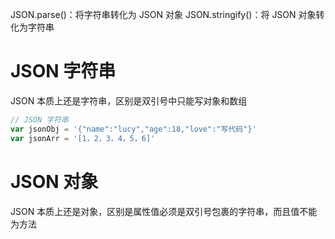 JSON.parse()：将字符串转化为 JSON 对象
JSON.stringify()：将 JSON 对象转化为字符串

# JSON 字符串
  JSON 本质上还是字符串，区别是双引号中只能写对象和数组

  ```js
  // JSON 字符串
  var jsonObj = '{"name":"lucy","age":18,"love":"写代码"}'
  var jsonArr = '[1，2，3，4，5，6]'
  ```

# JSON 对象
  JSON 本质上还是对象，区别是属性值必须是双引号包裹的字符串，而且值不能为方法